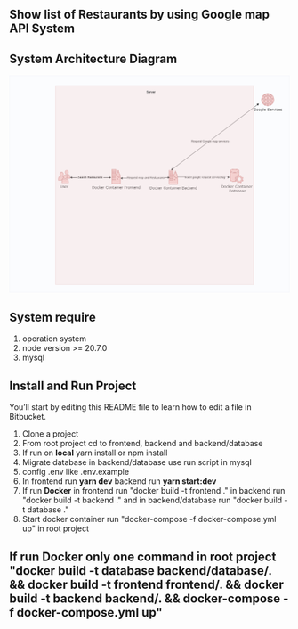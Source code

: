 ## Show list of Restaurants by using Google map API System

## System Architecture Diagram
![Alt text](system_diagram/system_architecture_diagram.png)

## System require
1. operation system
2. node version >= 20.7.0
3. mysql

## Install and Run Project

You’ll start by editing this README file to learn how to edit a file in Bitbucket.

1. Clone a project
2. From root project cd to frontend, backend and backend/database
3. If run on **local** yarn install or npm install
4. Migrate database in backend/database use run script in mysql
5. config .env like .env.example
6. In frontend run **yarn dev** backend run **yarn start:dev**
7. If run **Docker** in frontend run "docker build -t frontend ." in backend run "docker build -t backend ." and in backend/database run "docker build -t database ."
8. Start docker container run "docker-compose -f docker-compose.yml up" in root project

## If run **Docker** only one command in root project "docker build -t database backend/database/. && docker build -t frontend frontend/. && docker build -t backend backend/. && docker-compose -f docker-compose.yml up"